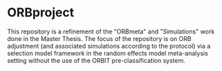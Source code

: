 # ORBproject
This repository is a refinement of the "ORBmeta" and "Simulations" work done in the Master Thesis. The focus of the repository is on ORB adjustment (and associated simulations according to the protocol) via a selection model framework in the random effects model meta-analysis setting without the use of the ORBIT pre-classification system. 
